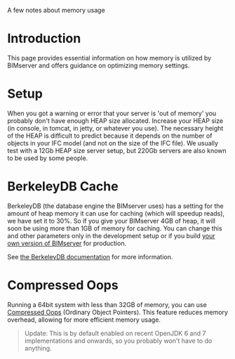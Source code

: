 A few notes about memory usage

# Introduction

This page provides essential information on how memory is utilized by BIMserver and offers guidance on optimizing memory settings.

# Setup

When you got a warning or error that your server is 'out of memory' you probably don't have enough HEAP size allocated. Increase your HEAP size (in console, in tomcat, in jetty, or whatever you use). 
The necessary height of the HEAP is difficult to predict because it depends on the number of objects in your IFC model (and not on the size of the IFC file). We usually test with a 12Gb HEAP size server setup, but 220Gb servers are also known to be used by some people. 

# BerkeleyDB Cache

BerkeleyDB (the database engine the BIMserver uses) has a setting for the amount of heap memory it can use for caching (which will speedup reads), we have set it to 30%. So if you give your BIMserver 4GB of heap, it will soon be using more than 1GB of memory for caching. You can change this and other parameters only in the development setup or if you build [your own version of BIMserver](https://github.com/opensourceBIM/BIMserver) for production.

See [the BerkeleyDB documentation](http://docs.oracle.com/cd/E17277_02/html/java/com/sleepycat/je/EnvironmentMutableConfig.html#setCachePercent-int-) for more information.

# Compressed Oops

Running a 64bit system with less than 32GB of memory, you can use [Compressed Oops](https://docs.oracle.com/en/java/javase/21/vm/java-hotspot-virtual-machine-performance-enhancements.html#GUID-932AD393-1C8C-4E50-8074-F81AD6FB2444) (Ordinary Object Pointers). This feature reduces memory overhead, allowing for more efficient memory usage.

> Update: This is by default enabled on recent OpenJDK 6 and 7 implementations and onwards, so you probably won't have to do anything.
